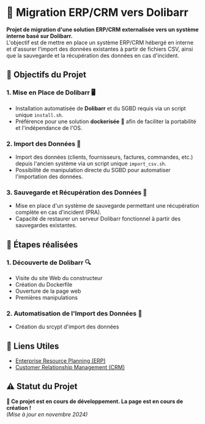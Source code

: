 # 🚀 Migration ERP/CRM vers Dolibarr

**Projet de migration d'une solution ERP/CRM externalisée vers un système interne basé sur Dolibarr.**  
L'objectif est de mettre en place un système ERP/CRM hébergé en interne et d'assurer l'import des données existantes à partir de fichiers CSV, ainsi que la sauvegarde et la récupération des données en cas d'incident.

## 🎯 Objectifs du Projet

### 1. **Mise en Place de Dolibarr** 🖥️
   - Installation automatisée de **Dolibarr** et du SGBD requis via un script unique `install.sh`.
   - Préférence pour une solution **dockerisée** 🐳 afin de faciliter la portabilité et l'indépendance de l'OS.

### 2. **Import des Données** 📂
   - Import des données (clients, fournisseurs, factures, commandes, etc.) depuis l'ancien système via un script unique `import_csv.sh`.
   - Possibilité de manipulation directe du SGBD pour automatiser l'importation des données.

### 3. **Sauvegarde et Récupération des Données** 💾
   - Mise en place d'un système de sauvegarde permettant une récupération complète en cas d'incident (PRA).
   - Capacité de restaurer un serveur Dolibarr fonctionnel à partir des sauvegardes existantes.

## 📝 Étapes réalisées

### 1. **Découverte de Dolibarr** 🔍
- Visite du site Web du constructeur
- Création du Dockerfile
- Ouverture de la page web
- Premières manipulations

### 2. **Automatisation de l'Import des Données** 🔄
- Création du srcypt d'import des données
  
## 🔗 Liens Utiles
- [Enterprise Resource Planning (ERP)](https://en.wikipedia.org/wiki/Enterprise_resource_planning)
- [Customer Relationship Management (CRM)](https://en.wikipedia.org/wiki/Customer_relationship_management)

## ⚠️ Statut du Projet
**🚧 Ce projet est en cours de développement. La page est en cours de création !**  
*(Mise à jour en novembre 2024)*
